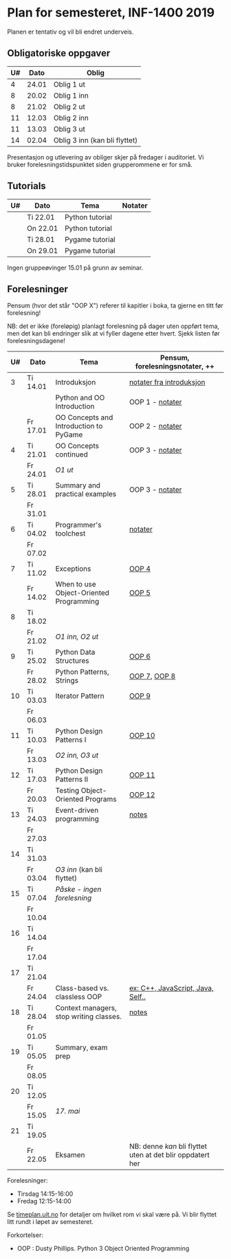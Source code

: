 Plan for semesteret, INF-1400 2019
====================================

Planen er tentativ og vil bli endret underveis. 

Obligatoriske oppgaver
-----------------

| U#  | Dato  | Oblig                         |
| --- | ----- | -----------------------       |
| 4   | 24.01 | Oblig 1 ut                    |
| 8   | 20.02 | Oblig 1 inn                   |
| 8   | 21.02 | Oblig 2 ut                    |
| 11  | 12.03 | Oblig 2 inn                   |
| 11  | 13.03 | Oblig 3 ut                    |
| 14  | 02.04 | Oblig 3 inn (kan bli flyttet) |

Presentasjon og utlevering av obliger skjer på fredager i auditoriet.
Vi bruker forelesningstidspunktet siden grupperommene er for små. 

Tutorials
------

| U#  | Dato     | Tema            | Notater        |
| --- | ----     | -----           | -------------- |
|     | Ti 22.01 | Python tutorial |                |
|     | On 22.01 | Python tutorial |                |
|     | Ti 28.01 | Pygame tutorial |                |
|     | On 29.01 | Pygame tutorial |                |

Ingen gruppeøvinger 15.01 på grunn av seminar. 

Forelesninger
-----------

Pensum (hvor det står "OOP X") referer til kapitler i boka, ta gjerne
en titt før forelesning!

NB: det er ikke (foreløpig) planlagt forelesning på dager uten oppført
tema, men det kan bli endringer slik at vi fyller dagene etter
hvert. Sjekk listen før forelesningsdagene!

| U#  | Dato     | Tema                                    | Pensum, forelesningsnotater, ++                                                            |
| --- | ----     | -----                                   | --------------                                                                             |
| 3   | Ti 14.01 | Introduksjon                            | [notater fra introduksjon](lectures/introduksjon)                                          |
|     |          | Python and OO Introduction              | OOP 1 - [notater](lectures/oop-01-python-intro-and-oo)                                     |
|     | Fr 17.01 | OO Concepts and Introduction to PyGame  | OOP 2 - [notater](lectures/oop-02-oo-and-pygame)                                           |
| 4   | Ti 21.01 | OO Concepts continued                   | OOP 3 - [notater](lectures/oop-02-03-oo-concepts)                                          |
|     | Fr 24.01 | *O1 ut*                                 |                                                                                            |
| 5   | Ti 28.01 | Summary and practical examples          | OOP 3 - [notater](lectures/oop-03-summary-and-examples)                                    |
|     | Fr 31.01 |                                         |                                                                                            |
| 6   | Ti 04.02 | Programmer's toolchest                  | [notater](lectures/lecture-tools)                                                          |
|     | Fr 07.02 |                                         |                                                                                            |
| 7   | Ti 11.02 | Exceptions                              | [OOP 4](lectures/oop-04-exceptions)                                                        |
|     | Fr 14.02 | When to use Object-Oriented Programming | [OOP 5](lectures/oop-05-when-to-use-oop)                                                   |
| 8   | Ti 18.02 |                                         |                                                                                            |
|     | Fr 21.02 | *O1 inn, O2 ut*                         |                                                                                            |
| 9   | Ti 25.02 | Python Data Structures                  | [OOP 6](lectures/oop-06-python-data-structures)                                            |
|     | Fr 28.02 | Python Patterns, Strings                | [OOP 7](lectures/oop-07-oop-shortcuts), [OOP 8](lectures/oop-08-strings-and-serialization) |
| 10  | Ti 03.03 | Iterator Pattern                        | [OOP 9](lectures/oop-09-iterators)                                                         |
|     | Fr 06.03 |                                         |                                                                                            |
| 11  | Ti 10.03 | Python Design Patterns I                | [OOP 10](lectures/oop-10-design-pat-1)                                                     |
|     | Fr 13.03 | *O2 inn, O3 ut*                         |                                                                                            |
| 12  | Ti 17.03 | Python Design Patterns II               | [OOP 11](lectures/oop-11-design-pat-2)                                                     |
|     | Fr 20.03 | Testing Object-Oriented Programs        | [OOP 12](lectures/oop-12-testing)                                                          |
| 13  | Ti 24.03 | Event-driven programming                | [notes](lectures/lecture-event-driven-programming)                                         |
|     | Fr 27.03 |                                         |                                                                                            |
| 14  | Ti 31.03 |                                         |                                                                                            |
|     | Fr 03.04 | *O3 inn* (kan bli flyttet)              |                                                                                            |
| 15  | Ti 07.04 | *Påske - ingen forelesning*             |                                                                                            |
|     | Fr 10.04 |                                         |                                                                                            |
| 16  | Ti 14.04 |                                         |                                                                                            |
|     | Fr 17.04 |                                         |                                                                                            |
| 17  | Ti 21.04 |                                         |                                                                                            |
|     | Fr 24.04 | Class-based vs. classless OOP           | [ex: C++, JavaScript, Java, Self..](lectures/lecture-other-languages)                      |
| 18  | Ti 28.04 | Context managers, stop writing classes. | [notes](lectures/lecture-context-mgr-stop-writing-cl)                                      |
|     | Fr 01.05 |                                         |                                                                                            |
| 19  | Ti 05.05 | Summary, exam prep                      |                                                                                            |
|     | Fr 08.05 |                                         |                                                                                            |
| 20  | Ti 12.05 |                                         |                                                                                            |
|     | Fr 15.05 | *17. mai*                               |                                                                                            |
| 21  | Ti 19.05 |                                         |                                                                                            |
|     | Fr 22.05 | Eksamen                                 | NB: denne *kan* bli flyttet uten at det blir oppdatert her                                 |


Forelesninger: 
- Tirsdag 14:15-16:00 
- Fredag  12:15-14:00 

Se [timeplan.uit.no](http://timeplan.uit.no/emne_timeplan.php?sem=20v&module[]=INF-1400-1)
for detaljer om hvilket rom vi skal være på. Vi blir flyttet litt
rundt i løpet av semesteret.

Forkortelser: 
* OOP : Dusty Phillips. Python 3 Object Oriented Programming

